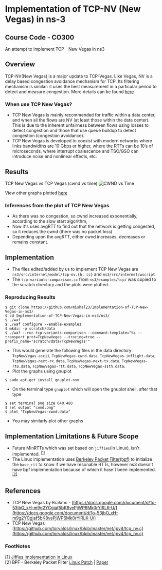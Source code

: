 # Implementation of TCP-NV (New Vegas) in ns-3
## Course Code - CO300
An attempt to implement TCP - New Vegas in ns3
## Overview 
TCP-NV(New Vegas) is a major update to TCP-Vegas. Like Vegas, NV is a delay based congestion avoidance mechanism for TCP. Its filtering mechanism is similar: it uses the best measurement in a particular period to detect and measure congestion. More details can be found [here](https://github.com/mishal23/Implementation-of-TCP-New-Vegas-in-ns3/wiki/TCP-New-Vegas)

### When use TCP New Vegas?
- TCP New Vegas is mainly recommended for traffic within a data center, and when all the flows are NV (at least those within the data center). This is due to the inherent unfairness between flows using losses to detect congestion and those that use queue buildup to detect congestion (congestion avoidance).
- TCP New Vegas is developed to coexist with modern networks where links bandwidths are 10 Gbps or higher, where the RTTs can be 10’s of microseconds, where interrupt coalescence and TSO/GSO can introduce noise and nonlinear effects, etc.

## Results

TCP New Vegas vs TCP Vegas (cwnd vs time)
<img src="https://srv2.imgonline.com.ua/result_img/imgonline-com-ua-twotoone-n6EMttlWH91G.png" alt="CWND vs Time">

View other graphs plotted [here](https://github.com/mishal23/Implementation-of-TCP-New-Vegas-in-ns3/tree/master/ns3/scratch/plots)

### Inferences from the plot of TCP New Vegas
- As there was no congestion, so cwnd increased exponentially, according to the slow start algorithm,
- Now it's uses avgRTT to find out that the network is getting congested, so it reduces the cwnd (there was no packet loss)
- Depending upon the avgRTT, either cwnd increases, decreases or remains constant.

## Implementation
- The files edited/added by us to implement TCP New Vegas are `ns3/src/internet/model/tcp-nv.{h, cc}` and `ns3/src/internet/wscript`
- The `tcp-variants-comparison.cc` from `ns3/examples/tcp/` was copied to the scratch directory and the plots were plotted.

### Reproducing Results
``` shell
$ git clone https://github.com/mishal23/Implementation-of-TCP-New-Vegas-in-ns3/
$ cd Implementation-of-TCP-New-Vegas-in-ns3/ns3/
$ ./waf
$ ./waf configure --enable-examples
$ mkdir -p scratch/data
$ ./waf --run tcp-variants-comparison --command-template="%s --transport_prot=TcpNewVegas --tracing=true --prefix_name='scratch/data/TcpNewVegas'"
```
- This would generate the following files in the data directory `TcpNewVegas-ascii`, `TcpNewVegas-cwnd.data`, `TcpNewVegas-inflight.data`, `TcpNewVegas-next-rx.data`, `TcpNewVegas-next-tx.data`, `TcpNewVegas-rto.data`, `TcpNewVegas-rtt.data`, `TcpNewVegas-ssth.data`. 
- Plot the graphs using gnuplot
``` shell
$ sudo apt-get install gnuplot-nox
```
- On the terminal type `gnuplot` which will open the gnuplot shell, after that type
```shell
$ set terminal png size 640,480
$ set output "cwnd.png"
$ plot "TcpNewVegas-cwnd.data"
```
- You may similarly plot other graphs

## Implementation Limitations & Future Scope
- Future MinRTTs which was set based on `jiffies`(in Linux), isn't implemented. <sup>[[1]](#FootNotes)</sup>
- The Linux implementation uses [Berkeley Packet Filter(bpf)](https://en.wikipedia.org/wiki/Berkeley_Packet_Filter) to initialize the `base_rtt` to know if we have resonable RTTs, however ns3 doesn't have bpf implementation because of which it hasn't been implemented. <sup>[[2]](#FootNotes)</sup>

## References
- TCP New Vegas by Brakmo - [https://docs.google.com/document/d/1o-53jbO_xH-m9g2YCgjaf5bK8vePjWP6Mk0rYiRLK-U/](https://docs.google.com/document/d/1o-53jbO_xH-m9g2YCgjaf5bK8vePjWP6Mk0rYiRLK-U/)
- TCP New Vegas [https://github.com/torvalds/linux/blob/master/net/ipv4/tcp_nv.c](https://github.com/torvalds/linux/blob/master/net/ipv4/tcp_nv.c)

### FootNotes
[1] [Jiffies Implementation in Linux](https://elixir.bootlin.com/linux/latest/source/include/linux/jiffies.h)<br>
[2] BPF - Berkeley Packet Filter [Linux Patch](https://lwn.net/Articles/726694/) | [Paper](https://netdevconf.org/2.2/papers/brakmo-tcpbpf-talk.pdf)
